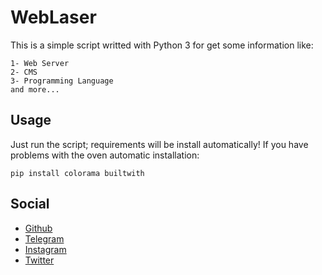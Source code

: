 # WebLaser
This is a simple script writted with Python 3 for get some information like:
```
1- Web Server
2- CMS
3- Programming Language
and more...
```

## Usage
Just run the script; requirements will be install automatically!
If you have problems with the oven automatic installation:
```
pip install colorama builtwith
```

## Social
- <a href="https://github.com/c0mmand5r" target="_blank">Github</a>
- <a href="https://t.me/c0mmand5r" target="_blank">Telegram</a>
- <a href="https://instagram.com/command5r" target="_blank">Instagram</a>
- <a href="https://twitter.com/c0mmand5r" target="_blank">Twitter</a>
